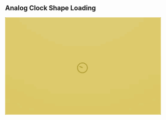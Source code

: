 ## Analog Clock Shape Loading

![Edit [Web] Pure CSS Analog Clock Shape Loading](../../gifs/loading/analog-clock-shape-loading.gif)

